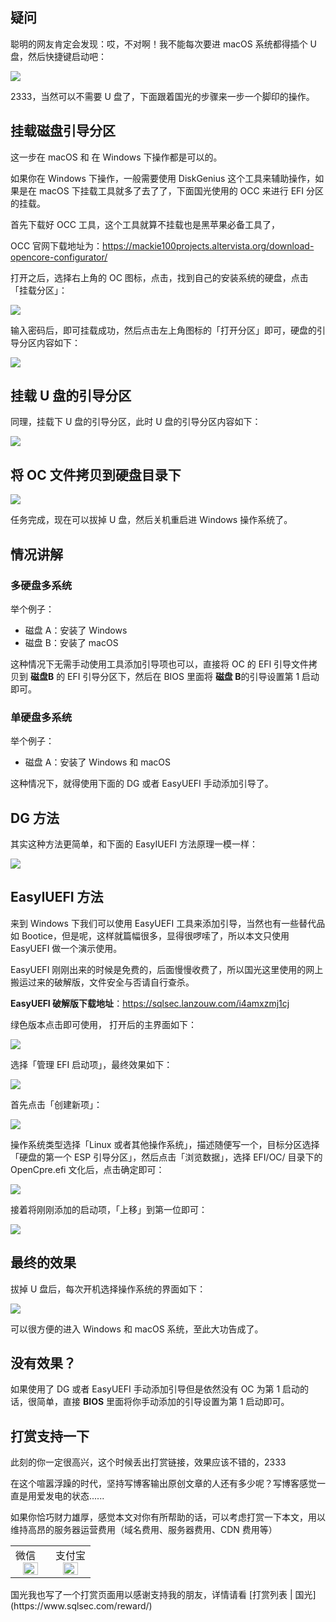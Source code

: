 ## 疑问

聪明的网友肯定会发现：哎，不对啊！我不能每次要进 macOS 系统都得插个 U 盘，然后快捷键启动吧：

![](https://image.3001.net/images/20210921/16322099931547.jpg)

2333，当然可以不需要 U 盘了，下面跟着国光的步骤来一步一个脚印的操作。

## 挂载磁盘引导分区

这一步在 macOS 和 在 Windows 下操作都是可以的。

如果你在 Windows 下操作，一般需要使用 DiskGenius 这个工具来辅助操作，如果是在 macOS 下挂载工具就多了去了了，下面国光使用的 OCC 来进行 EFI 分区的挂载。

首先下载好 OCC 工具，这个工具就算不挂载也是黑苹果必备工具了，

OCC 官网下载地址为：https://mackie100projects.altervista.org/download-opencore-configurator/

打开之后，选择右上角的 OC 图标，点击，找到自己的安装系统的硬盘，点击「挂载分区」：

![](https://image.3001.net/images/20210921/16322148009684.jpg) 

输入密码后，即可挂载成功，然后点击左上角图标的「打开分区」即可，硬盘的引导分区内容如下：

![](https://image.3001.net/images/20210921/16322149682728.jpg)

## 挂载 U 盘的引导分区

同理，挂载下 U 盘的引导分区，此时 U 盘的引导分区内容如下：

![](https://image.3001.net/images/20210921/16322151001012.jpg)   

## 将 OC 文件拷贝到硬盘目录下

![](https://image.3001.net/images/20210921/16322152111064.jpg)  

任务完成，现在可以拔掉 U 盘，然后关机重启进 Windows 操作系统了。

## 情况讲解

### 多硬盘多系统

举个例子：

- 磁盘 A：安装了 Windows
- 磁盘 B：安装了 macOS

这种情况下无需手动使用工具添加引导项也可以，直接将 OC 的 EFI 引导文件拷贝到 **磁盘B** 的 EFI 引导分区下，然后在 BIOS 里面将 **磁盘 B**的引导设置第 1 启动即可。

### 单硬盘多系统

举个例子：

- 磁盘 A：安装了 Windows 和 macOS

这种情况下，就得使用下面的 DG 或者 EasyUEFI 手动添加引导了。

## DG  方法

其实这种方法更简单，和下面的 EasyIUEFI 方法原理一模一样：

![](https://image.3001.net/images/20220918/16635047783739.png) 

## EasyIUEFI 方法

来到 Windows 下我们可以使用 EasyUEFI 工具来添加引导，当然也有一些替代品如 Bootice，但是呢，这样就篇幅很多，显得很啰嗦了，所以本文只使用 EasyUEFI 做一个演示使用。

EasyUEFI 刚刚出来的时候是免费的，后面慢慢收费了，所以国光这里使用的网上搬运过来的破解版，文件安全与否请自行查杀。

**EasyUEFI 破解版下载地址**：https://sqlsec.lanzouw.com/i4amxzmj1cj

绿色版本点击即可使用， 打开后的主界面如下：

![](https://image.3001.net/images/20210921/16322157579048.jpg) 

选择「管理 EFI 启动项」，最终效果如下：

![](https://image.3001.net/images/20210921/16322158115168.jpg) 

首先点击「创建新项」：

![](https://image.3001.net/images/20210921/16322158943839.jpg)  

操作系统类型选择「Linux 或者其他操作系统」，描述随便写一个，目标分区选择「硬盘的第一个 ESP 引导分区」，然后点击「浏览数据」，选择 EFI/OC/ 目录下的 OpenCpre.efi 文化后，点击确定即可：

![](https://image.3001.net/images/20210921/16322159838454.jpg)

接着将刚刚添加的启动项，「上移」到第一位即可：

![](https://image.3001.net/images/20210921/16322161168406.jpg) 

## 最终的效果

拔掉 U 盘后，每次开机选择操作系统的界面如下：

![](https://image.3001.net/images/20210921/1632216237501.jpg)  

可以很方便的进入 Windows 和 macOS 系统，至此大功告成了。

## 没有效果？

如果使用了  DG 或者 EasyUEFI 手动添加引导但是依然没有 OC 为第 1 启动的话，很简单，直接 **BIOS** 里面将你手动添加的引导设置为第 1 启动即可。

## 打赏支持一下

此刻的你一定很高兴，这个时候丢出打赏链接，效果应该不错的，2333

在这个喧嚣浮躁的时代，坚持写博客输出原创文章的人还有多少呢？写博客感觉一直是用爱发电的状态......

如果你恰巧财力雄厚，感觉本文对你有所帮助的话，可以考虑打赏一下本文，用以维持高昂的服务器运营费用（域名费用、服务器费用、CDN 费用等）

<table>
    <tr>
        <td>微信
            <center><img src="https://image.3001.net/images/20200421/1587449920128.jpg " width="70%"></center>
        </td>
        <td width="50%">
          支付宝
            <center><img src="https://image.3001.net/images/20200421/15874503376388.jpg" width="70%"></center>
        </td>
    </tr>
</table>
国光我也写了一个打赏页面用以感谢支持我的朋友，详情请看 [打赏列表 | 国光](https://www.sqlsec.com/reward/)
